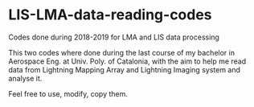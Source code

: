 # LIS-LMA-data-reading-codes
Codes done during 2018-2019 for LMA and LIS data processing

This two codes where done during the last course of my bachelor in Aerospace Eng. at Univ. Poly. of Catalonia, with 
the aim to help me read data from Lightning Mapping Array and Lightning Imaging system and analyse it.

Feel free to use, modify, copy them. 
